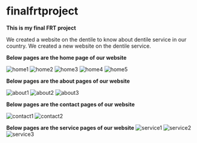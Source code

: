 
# finalfrtproject

**This is my final FRT project**

We created a website on the dentile to know about dentile service in our country. We created a new website on the dentile service.


**Below pages are the home page of our website**

![home1](https://user-images.githubusercontent.com/110348788/204137674-d9fc8292-7333-458b-a788-ae9e8a6674ba.jpg)
![home2](https://user-images.githubusercontent.com/110348788/204137678-57bafe6d-1a05-4745-bc52-7df1fac9b843.jpg)
![home3](https://user-images.githubusercontent.com/110348788/204137679-0fd4065e-73fe-4325-90b7-6d5dbaf17b57.jpg)
![home4](https://user-images.githubusercontent.com/110348788/204137680-c159cd45-2119-4ba2-89e1-0ddd138c46d6.jpg)
![home5](https://user-images.githubusercontent.com/110348788/204137681-7639e54b-0375-4dbc-9f66-2b6621640970.jpg)


**Below pages are the about pages of our website**

![about1](https://user-images.githubusercontent.com/110348788/204137715-d7fdec94-fcd5-42cd-9671-c8bf00704ec4.jpg)
![about2](https://user-images.githubusercontent.com/110348788/204137718-7b5e8ac4-ca53-4433-9716-e970f3e149f3.jpg)
![about3](https://user-images.githubusercontent.com/110348788/204137719-850950e9-ca18-4daa-af41-a752c5c210eb.jpg)



**Below pages are the contact pages of our website**

![contact1](https://user-images.githubusercontent.com/110348788/204137730-1f8d0f71-3329-4ef2-a364-e799ab0e875d.jpg)
![contact2](https://user-images.githubusercontent.com/110348788/204137734-8a25daaa-a2ef-4d7a-ae9b-2562522d13eb.jpg)



**Below pages are the service pages of our website**
![service1](https://user-images.githubusercontent.com/110348788/204137746-9aee77ac-daec-4181-b151-1ac19cb5323a.jpg)
![service2](https://user-images.githubusercontent.com/110348788/204137749-7e6d867e-09ea-4bde-92fe-ffcefd21ace7.jpg)
![service3](https://user-images.githubusercontent.com/110348788/204137750-c21eb045-fa7f-406c-9016-bd0ec9cf10b2.jpg)
